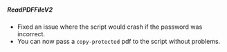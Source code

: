 ##### ReadPDFFileV2
- Fixed an issue where the script would crash if the password was incorrect.
- You can now pass a `copy-protected` pdf to the script without problems.
